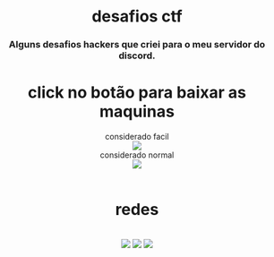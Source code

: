 <center>
  <h1>desafios ctf</h1>
  <h3>Alguns desafios hackers que criei para o meu servidor do discord.</h3>
</center>

<div align="center"> 
	<center><h1>click no botão para baixar as maquinas</h1></center>
	<label>considerado facil</label><br><a href="https://is.gd/NHKbsY" target="_blank"><img src="https://img.shields.io/static/v1?label=iv-1&message=DOWNLOAD&color=blue&style=for-the-badge"></a><br>
	<label>considerado normal</label><br><a href="https://is.gd/xcBw4i" target="_blank"><img src="https://img.shields.io/static/v1?label=iv-2&message=DOWNLOAD&color=blue&style=for-the-badge"></a>
</div>
<br><center><h1>redes</h1></center><br>
<div align="center">
	<a href="https://discord.gg/ashQnyfhH2" target="_blank"><img src="https://img.shields.io/static/v1?label=&message=discord&color=lightgrey&style=for-the-badge&logo=discord"></a>
	<a href="https://is.gd/ZzxIXM" target="_blank"><img src="https://img.shields.io/static/v1?label=&message=facebook&color=lightgrey&style=for-the-badge&logo=facebook"></a>
	<a href="https://www.youtube.com/c/zksoqueexecut%C3%A1vel" target="_blank"><img src="https://img.shields.io/static/v1?label=&message=youtube&color=lightgrey&style=for-the-badge&logo=youtube"></a>
</div>
